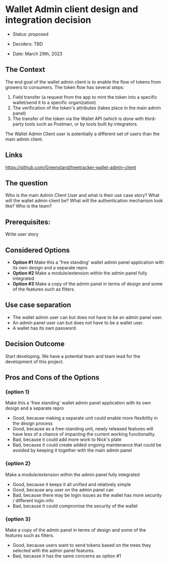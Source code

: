 # Wallet Admin client design and integration decision 

* Status: proposed 
<!-- {proposed | rejected | accepted | deprecated | … | superseded by [ADR-0005](0005-example.md)} --> <!-- optional -->
* Deciders: TBD
<!-- Find deciders here: https://github.com/orgs/Greenstand/people  -->
* Date: March 29th, 2023

## The Context
The end goal of the wallet admin client is to enable the flow of tokens from growers to consumers. 
The token flow has several steps:
1. Field transfer (a request from the app to mint the token into a specific wallet/send it to a specific organization)
2. The verification of the token's attributes (takes place in the main admin panel)
3. The transfer of the token via the Wallet API (which is done with third-party tools such as Postman, or by tools built by integrators. 

The Wallet Admin Client user is potentially a different set of users than the main admin client. 
## Links <!-- optional -->

https://github.com/Greenstand/treetracker-wallet-admin-client

## The question
Who is the main Admin Client User and what is their use case story?
What will the wallet admin client be?
What will the authentication mechanism look like?
Who is the team?

## Prerequisites: 
Write user story

## Considered Options

* **Option #1** Make this a 'free standing' wallet admin panel application with its own design and a separate repro
* **Option #2** Make a module/extension within the admin panel fully integrated
* **Option #3** Make a copy of the admin panel in terms of design and some of the features such as filters. 

## Use case separation

* The wallet admin user can but does not have to be an admin panel user. 
* An admin panel user can but does not have to be a wallet user. 
* A wallet has its own password. 

## Decision Outcome

Start developing. We have a potential team and team lead for the development of this project. 


## Pros and Cons of the Options <!-- optional -->

### {option 1}

Make this a 'free standing' wallet admin panel application with its own design and a separate repro

* Good, because making a separate unit could enable more flexibility in the design process 
* Good, because as a free-standing unit, newly released features will have less of a chance of impacting the current working functionality.
* Bad, because it could add more work to Nick's plate
* Bad, because it could create added ongoing maintenance that could be avoided by keeping it together with the main admin panel

### {option 2}

Make a module/extension within the admin panel fully integrated

* Good, because it keeps it all unified and relatively simple
* Good, because any user on the admin panel can 
* Bad, because there may be login issues as the wallet has more security / different login info
* Bad, because it could compromise the security of the wallet

### {option 3}

Make a copy of the admin panel in terms of design and some of the features such as filters. 

* Good, because users want to send tokens based on the trees they selected with the admin panel features.
* Bad, because it has the same concerns as option #1
